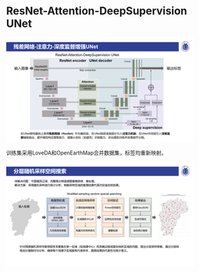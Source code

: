 # ResNet-Attention-DeepSupervision UNet 

![](./example.png)

训练集采用LoveDA和OpenEarthMap合并数据集，标签均重新映射。

![](./example2.png)
